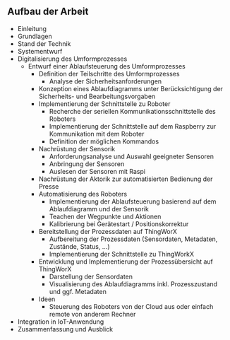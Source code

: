 ## Aufbau der Arbeit

- Einleitung
- Grundlagen
- Stand der Technik
- Systementwurf
- Digitalisierung des Umformprozesses
  - Entwurf einer Ablaufsteuerung des Umformprozesses
	- Definition der Teilschritte des Umformprozesses
    	- Analyse der Sicherheitsanforderungen
   	- Konzeption eines Ablaufdiagramms unter Berücksichtigung der Sicherheits- und  Bearbeitungsvorgaben
	- Implementierung der Schnittstelle zu Roboter
		- Recherche der seriellen Kommunikationsschnittstelle des Roboters
		- Implementierung der Schnittstelle auf dem Raspberry zur Kommunikation mit dem Roboter
		- Definition der möglichen Kommandos 
	- Nachrüstung der Sensorik
		- Anforderungsanalyse und Auswahl geeigneter Sensoren
		- Anbringung der Sensoren
		- Auslesen der Sensoren mit Raspi 
	- Nachrüstung der Aktorik zur automatisierten Bedienung der Presse
	- Automatisierung des Roboters
		- Implementierung der Ablaufsteuerung basierend auf dem Ablaufdiagramm und der Sensorik
		- Teachen der Wegpunkte und Aktionen
		- Kalibrierung bei Gerätestart / Positionskorrektur
	- Bereitstellung der Prozessdaten auf ThingWorX
		- Aufbereitung der Prozessdaten (Sensordaten, Metadaten, Zustände, Status, …)
		- Implementierung der Schnittstelle zu ThingWorkX
	- Entwicklung und Implementierung der Prozessübersicht auf ThingWorX
		- Darstellung der Sensordaten
		- Visualisierung des Ablaufdiagramms inkl. Prozesszustand und ggf. Metadaten
	- Ideen
		- Steuerung des Roboters von der Cloud aus oder einfach remote von anderem Rechner
- Integration in IoT-Anwendung
- Zusammenfassung und Ausblick
